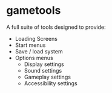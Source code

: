 # gametools

A full suite of tools designed to provide:
- Loading Screens
- Start menus
- Save / load system
- Options menus
  - Display settings
  - Sound settings
  - Gameplay settings
  - Accessibility settings

